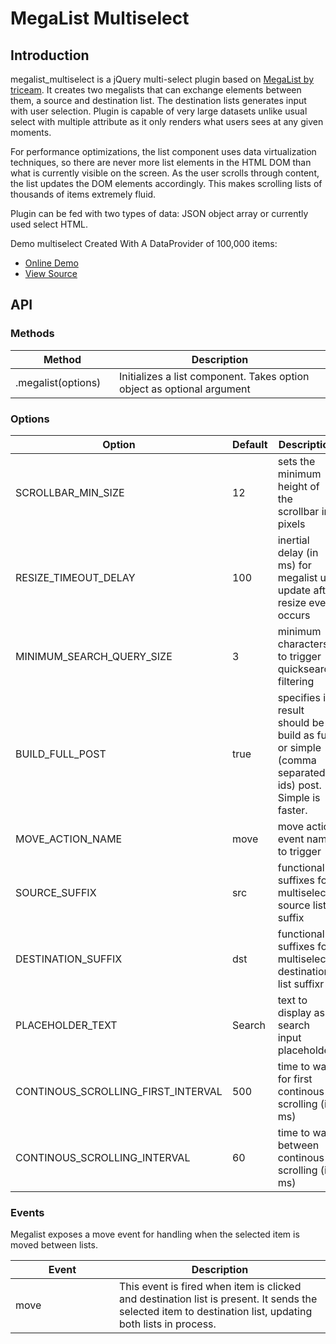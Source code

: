 MegaList Multiselect
====================

## Introduction

megalist_multiselect is a jQuery multi-select plugin based on [MegaList by triceam](https://github.com/triceam/MegaList). It creates two megalists that can exchange elements between them, a source and destination list. The destination lists generates input with user selection. Plugin is capable of very large datasets unlike usual select with multiple attribute as it only renders what users sees at any given moments.

For performance optimizations, the list component uses data virtualization techniques, so there are never more list elements in the HTML DOM than what is currently visible on the screen. As the user scrolls through content, the list updates the DOM elements accordingly. This makes scrolling lists of thousands of items extremely fluid.

Plugin can be fed with two types of data: JSON object array or currently used select HTML.
    
Demo multiselect Created With A DataProvider of 100,000 items:
* [Online Demo](http://maiiku.github.io/megalist_multiselect/samples/01_megalist_multiselect_demo.html)
* [View Source](https://github.com/maiiku/megalist_multiselect/blob/master/samples/01_megalist_multiselect_demo.html)

      
## API   

### Methods       
      
<table>
<thead>
 <tr>
   <th style="width: 150px;">Method</th>
   <th>Description</th>
 </tr>
</thead>
<tbody>
 <tr>
   <td>.megalist(options)</td>
   <td>Initializes a list component. Takes option object as optional argument</td>
 </tr>
 </tbody>
 </table>

### Options

<table>
<thead>
 <tr>
   <th style="width: 150px;">Option</th>
   <th>Default</th>
   <th>Description</th>
 </tr>
</thead>
<tbody>
 <tr>
   <td>SCROLLBAR_MIN_SIZE</td>
   <td>12</td>
   <td>sets the minimum height of the scrollbar in pixels</td>
 </tr>
  <tr>
   <td>RESIZE_TIMEOUT_DELAY</td>
   <td>100</td>
   <td>inertial delay (in ms) for megalist ui update after resize event occurs</td>
 </tr>
  <tr>
   <td>MINIMUM_SEARCH_QUERY_SIZE</td>
   <td>3</td>
   <td>minimum characters to trigger quicksearch filtering</td>
 </tr>
  <tr>
   <td>BUILD_FULL_POST</td>
   <td>true</td>
   <td>specifies if result should be build as full or simple (comma separated ids) post. Simple is faster.</td>
 </tr>
  <tr>
   <td>MOVE_ACTION_NAME</td>
   <td>move</td>
   <td>move action event name to trigger</td>
 </tr>
  <tr>
   <td>SOURCE_SUFFIX</td>
   <td>src</td>
   <td>functional suffixes for multiselect: source list suffix</td>
 </tr>
   <tr>
   <td>DESTINATION_SUFFIX</td>
   <td>dst</td>
   <td>functional suffixes for multiselect: destination list suffixr</td>
 </tr>
    <tr>
   <td>PLACEHOLDER_TEXT</td>
   <td>Search</td>
   <td>text to display as search input placeholder</td>
 </tr>
    <tr>
   <td>CONTINOUS_SCROLLING_FIRST_INTERVAL</td>
   <td>500</td>
   <td>time to wait for first continous scrolling (in ms)</td>
 </tr>
    <tr>
   <td>CONTINOUS_SCROLLING_INTERVAL</td>
   <td>60</td>
   <td>time to wait between continous scrolling (in ms)</td>
 </tr>
 </tbody>
 </table>

### Events
Megalist exposes a move event for handling when the selected item is moved between lists.
          
<table>
<thead>
 <tr>
   <th style="width: 150px;">Event</th>
   <th>Description</th>
 </tr>
</thead>
<tbody>
  <tr>
   <td>move</td>
   <td>This event is fired when item is clicked and destination list is present. It sends the selected item to destination list, updating both lists in process.
 </tr>
</tbody>
</table>